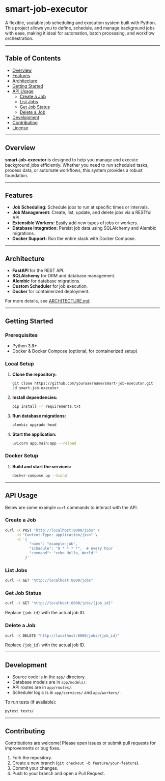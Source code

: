 # smart-job-executor

A flexible, scalable job scheduling and execution system built with Python. This project allows you to define, schedule, and manage background jobs with ease, making it ideal for automation, batch processing, and workflow orchestration.

---

## Table of Contents

- [Overview](#overview)
- [Features](#features)
- [Architecture](#architecture)
- [Getting Started](#getting-started)
- [API Usage](#api-usage)
  - [Create a Job](#create-a-job)
  - [List Jobs](#list-jobs)
  - [Get Job Status](#get-job-status)
  - [Delete a Job](#delete-a-job)
- [Development](#development)
- [Contributing](#contributing)
- [License](#license)

---

## Overview

**smart-job-executor** is designed to help you manage and execute background jobs efficiently. Whether you need to run scheduled tasks, process data, or automate workflows, this system provides a robust foundation.

---

## Features

- **Job Scheduling:** Schedule jobs to run at specific times or intervals.
- **Job Management:** Create, list, update, and delete jobs via a RESTful API.
- **Extensible Workers:** Easily add new types of jobs or workers.
- **Database Integration:** Persist job data using SQLAlchemy and Alembic migrations.
- **Docker Support:** Run the entire stack with Docker Compose.

---

## Architecture

- **FastAPI** for the REST API.
- **SQLAlchemy** for ORM and database management.
- **Alembic** for database migrations.
- **Custom Scheduler** for job execution.
- **Docker** for containerized deployment.

For more details, see [ARCHITECTURE.md](ARCHITECTURE.md).

---

## Getting Started

### Prerequisites

- Python 3.8+
- Docker & Docker Compose (optional, for containerized setup)

### Local Setup

1. **Clone the repository:**
   ```bash
   git clone https://github.com/yourusername/smart-job-executor.git
   cd smart-job-executor
   ```

2. **Install dependencies:**
   ```bash
   pip install -r requirements.txt
   ```

3. **Run database migrations:**
   ```bash
   alembic upgrade head
   ```

4. **Start the application:**
   ```bash
   uvicorn app.main:app --reload
   ```

### Docker Setup

1. **Build and start the services:**
   ```bash
   docker-compose up --build
   ```

---

## API Usage

Below are some example `curl` commands to interact with the API.

### Create a Job

```bash
curl -X POST "http://localhost:8000/jobs" \
     -H "Content-Type: application/json" \
     -d '{
           "name": "example-job",
           "schedule": "0 * * * *",  # every hour
           "command": "echo Hello, World!"
         }'
```

### List Jobs

```bash
curl -X GET "http://localhost:8000/jobs"
```

### Get Job Status

```bash
curl -X GET "http://localhost:8000/jobs/{job_id}"
```
Replace `{job_id}` with the actual job ID.

### Delete a Job

```bash
curl -X DELETE "http://localhost:8000/jobs/{job_id}"
```
Replace `{job_id}` with the actual job ID.

---

## Development

- Source code is in the `app/` directory.
- Database models are in `app/models/`.
- API routes are in `app/routes/`.
- Scheduler logic is in `app/services/` and `app/workers/`.

To run tests (if available):
```bash
pytest tests/
```

---

## Contributing

Contributions are welcome! Please open issues or submit pull requests for improvements or bug fixes.

1. Fork the repository.
2. Create a new branch (`git checkout -b feature/your-feature`).
3. Commit your changes.
4. Push to your branch and open a Pull Request.

